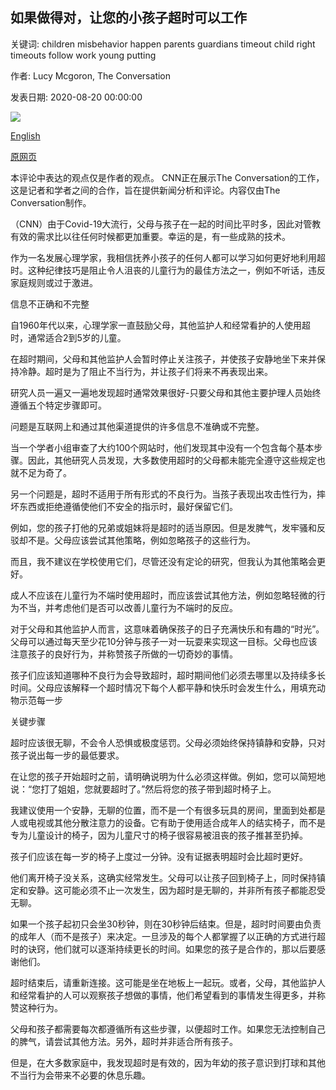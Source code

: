## 如果做得对，让您的小孩子超时可以工作

关键词: children misbehavior happen parents guardians timeout child right timeouts follow work young putting

作者: Lucy Mcgoron, The Conversation

发表日期: 2020-08-20 00:00:00

![](https://cdn.cnn.com/cnnnext/dam/assets/200819172804-timeout-chair-stock-super-tease.jpg)

[English](Putting%20your%20young%20children%20in%20timeout%20can%20work%20if%20done%20right.md)

[原网页](https://edition.cnn.com/2020/08/20/health/timeouts-done-right-work-wellness-partner/index.html)

本评论中表达的观点仅是作者的观点。 CNN正在展示The Conversation的工作，这是记者和学者之间的合作，旨在提供新闻分析和评论。内容仅由The Conversation制作。

（CNN）由于Covid-19大流行，父母与孩子在一起的时间比平时多，因此对管教有效的需求比以往任何时候都更加重要。幸运的是，有一些成熟的技术。

作为一名发展心理学家，我相信抚养小孩子的任何人都可以学习如何更好地利用超时。这种纪律技巧是阻止令人沮丧的儿童行为的最佳方法之一，例如不听话，违反家庭规则或过于激进。

信息不正确和不完整

自1960年代以来，心理学家一直鼓励父母，其他监护人和经常看护的人使用超时，通常适合2到5岁的儿童。

在超时期间，父母和其他监护人会暂时停止关注孩子，并使孩子安静地坐下来并保持冷静。超时是为了阻止不当行为，并让孩子们将来不再表现出来。

研究人员一遍又一遍地发现超时通常效果很好-只要父母和其他主要护理人员始终遵循五个特定步骤即可。

问题是互联网上和通过其他渠道提供的许多信息不准确或不完整。

当一个学者小组审查了大约100个网站时，他们发现其中没有一个包含每个基本步骤。因此，其他研究人员发现，大多数使用超时的父母都未能完全遵守这些规定也就不足为奇了。

另一个问题是，超时不适用于所有形式的不良行为。当孩子表现出攻击性行为，摔坏东西或拒绝遵循使他们不安全的指示时，最好保留它们。

例如，您的孩子打他的兄弟或姐妹将是超时的适当原因。但是发脾气，发牢骚和反驳却不是。父母应该尝试其他策略，例如忽略孩子的这些行为。

而且，我不建议在学校使用它们，尽管还没有定论的研究，但我认为其他策略会更好。

成人不应该在儿童行为不端时使用超时，而应该尝试其他方法，例如忽略轻微的行为不当，并考虑他们是否可以改善儿童行为不端时的反应。

对于父母和其他监护人而言，这意味着确保孩子的日子充满快乐和有趣的“时光”。父母可以通过每天至少花10分钟与孩子一对一玩耍来实现这一目标。父母也应该注意孩子的良好行为，并称赞孩子所做的一切奇妙的事情。

孩子们应该知道哪种不良行为会导致超时，超时期间他们必须去哪里以及持续多长时间。父母应该解释一个超时情况下每个人都平静和快乐时会发生什么，用填充动物示范每一步

关键步骤

超时应该很无聊，不会令人恐惧或极度惩罚。父母必须始终保持镇静和安静，只对孩子说出每一步的最低要求。

在让您的孩子开始超时之前，请明确说明为什么必须这样做。例如，您可以简短地说：“您打了姐姐，您就要超时了。”然后将您的孩子带到超时椅子上。

我建议使用一个安静，无聊的位置，而不是一个有很多玩具的房间，里面到处都是人或电视或其他分散注意力的设备。它有助于使用适合成年人的结实椅子，而不是专为儿童设计的椅子，因为儿童尺寸的椅子很容易被沮丧的孩子推甚至扔掉。

孩子们应该在每一岁的椅子上度过一分钟。没有证据表明超时会比超时更好。

他们离开椅子没关系，这确实经常发生。父母可以让孩子回到椅子上，同时保持镇定和安静。这可能必须不止一次发生，因为超时是无聊的，并非所有孩子都能忍受无聊。

如果一个孩子起初只会坐30秒钟，则在30秒钟后结束。但是，超时时间要由负责的成年人（而不是孩子）来决定。一旦涉及的每个人都掌握了以正确的方式进行超时的诀窍，他们就可以逐渐持续更长的时间。如果您的孩子是合作的，那以后要感谢他们。

超时结束后，请重新连接。这可能是坐在地板上一起玩。或者，父母，其他监护人和经常看护的人可以观察孩子想做的事情，他们希望看到的事情发生得更多，并称赞这种行为。

父母和孩子都需要每次都遵循所有这些步骤，以便超时工作。如果您无法控制自己的脾气，请尝试其他方法。另外，超时并非适合所有孩子。

但是，在大多数家庭中，我发现超时是有效的，因为年幼的孩子意识到打球和其他不当行为会带来不必要的休息乐趣。